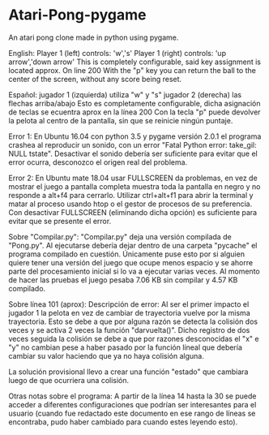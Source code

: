 # Atari-Pong-pygame
An atari pong clone made in python using pygame. 

English:
Player 1 (left) controls: 'w','s'
Player 1 (right) controls: 'up arrow','down arrow'
This is completely configurable, said key assignment is located approx. On line 200
With the "p" key you can return the ball to the center of the screen, without any score being reset.

Español:
jugador 1 (izquierda) utiliza "w" y "s" 
jugador 2 (derecha) las flechas arriba/abajo 
Esto es completamente configurable, dicha asignación de teclas se ecuentra aprox en la línea 200
Con la tecla "p" puede devolver la pelota al centro de la pantalla, sin que se reinicie ningún puntaje.

Error 1:
En Ubuntu 16.04 con python 3.5 y pygame versión 2.0.1 el programa crashea al reproducir un sonido, con un error "Fatal Python error: take_gil: NULL tstate". 
Desactivar el sonido debería ser suficiente para evitar que el error ocurra, desconozco el origen real del problema.

Error 2:
En Ubuntu mate 18.04 usar FULLSCREEN da problemas, en vez de mostrar el juego a pantalla completa muestra toda la pantalla en negro y no responde a alt+f4 para cerrarlo. Utilizar ctrl+alt+f1
para abrir la terminal y matar al proceso usando htop o el gestor de procesos de su preferencia. Con desactivar FULLSCREEN (eliminando dicha opción) es suficiente para evitar que se presente el error.

Sobre "Compilar.py":
"Compilar.py" deja una versión compilada de "Pong.py".
Al ejecutarse debería dejar dentro de una carpeta "pycache" el programa compilado en cuestión.
Únicamente puse esto por si alguien quiere tener una versión del juego que ocupe menos espacio y se ahorre parte del procesamiento inicial si lo va a ejecutar varias veces.
Al momento de hacer las pruebas el juego pesaba 7.06 KB sin compilar y 4.57 KB compilado. 

Sobre línea 101 (aprox):
Descripción de error:
Al ser el primer impacto el jugador 1 la pelota en vez de cambiar de trayectoria vuelve por la misma trayectoria.
Esto se debe a que por alguna razón se detecta la colisión dos veces y se activa 2 veces la función "darvuelta()". Dicho registro de dos veces seguida la colisión se debe a que por razones desconocidas el "x" e "y" no cambian pese
a haber pasado por la función líneal que debería cambiar su valor haciendo que ya no haya colisión alguna.

La solución provisional llevo a crear una función "estado" que cambiara luego de que ocurriera una colisión.

Otras notas sobre el programa:
A partir de la línea 14 hasta la 30 se puede acceder a diferentes configuraciones que podrían ser interesantes para el usuario (cuando fue redactado este documento en ese rango de líneas se encontraba,
pudo haber cambiado para cuando estes leyendo esto).
